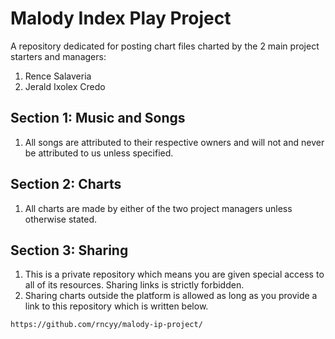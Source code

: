 # Malody Index Play Project

A repository dedicated for posting chart files charted by the 2 main project starters and managers:

1. Rence Salaveria
1. Jerald Ixolex Credo

## Section 1: Music and Songs

1. All songs are attributed to their respective owners and will not and never be attributed to us unless specified.

## Section 2: Charts

1. All charts are made by either of the two project managers unless otherwise stated.

## Section 3: Sharing

1. This is a private repository which means you are given special access to all of its resources. Sharing links is strictly forbidden.
1. Sharing charts outside the platform is allowed as long as you provide a link to this repository which is written below.

`https://github.com/rncyy/malody-ip-project/`
